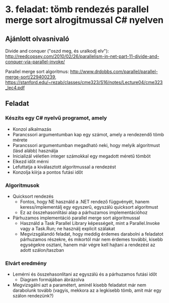 # 3. feladat: tömb rendezés parallel merge sort alrogitmussal C# nyelven

## Ajánlott olvasnivaló

Divide and conquer ("oszd meg, és uralkodj elv"): http://reedcopsey.com/2010/02/26/parallelism-in-net-part-11-divide-and-conquer-via-parallel-invoke/

Parallel merge sort algoritmus: http://www.drdobbs.com/parallel/parallel-merge-sort/229400239, https://stanford.edu/~rezab/classes/cme323/S16/notes/Lecture04/cme323_lec4.pdf

## Feladat

### Készíts egy C# nyelvű programot, amely

* Konzol alkalmazás
* Parancssori argumentumban kap egy számot, amely a rendezendő tömb mérete
* Parancssori argumentumban megadható neki, hogy melyik algoritmust (lásd alább) használja
* Inicializál véletlen integer számokkal egy megadott méretű tömböt
* Elkezd időt mérni
* Lefuttatja a kiválasztott algoritmussal a rendezést
* Konzolja kiírja a pontos futási időt

### Algoritmusok

* Quicksort rendezés
  * Fontos, hogy NE használd a .NET rendező függvényét, hanem keress/implementálj egy egyszerű, egyszálú quicksort algoritmust
  * Ez az összehasonlítási alap a párhuzamos implementációhoz
* Párhuzamos implementáció parallel merge sort algoritmussal
  * Használd a Task Parallel Library képességeit, mint a Parallel.Invoke vagy a Task.Run; ne használj explicit szálakat
  * Megvizsgálandó feladat, hogy meddig érdemes darabolni a feladatot párhuzamos részekre, és mikortól már nem érdemes további, kisebb egységekre osztani, hanem már végre kell hajtani a rendezést az adott szálon/taszban

### Elvárt eredmény

* Lemérni és összehasonlítani az egyszálú és a párhuzamos futási időt
  * Diagram formájában ábrázolva
* Megvizsgálni azt a paramétert, aminél kisebb feladatot már nem darabolunk tovább (vagyis, mekkora az a legkisebb tömb, amit már egy szálon rendezünk?)